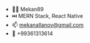 - 👨‍💻  Mekan89
- ⏭️  MERN Stack, React Native
- 📫  mekanallanov@gmail.com
- 📱 +99361313614 

<!---
Mekan89/Mekan89 is a ✨ special ✨ repository because its `README.md` (this file) appears on your GitHub profile.
You can click the Preview link to take a look at your changes.
--->
